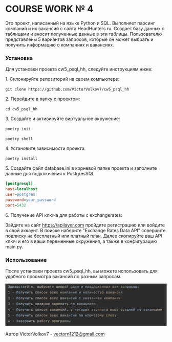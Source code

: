 # **COURSE WORK № 4** 
Это проект, написанный на языке Python и SQL. Выполняет парсинг компаний и их вакансий с сайта HeadHunters.ru. 
Создает базу данных с таблицами и вносит полученные данные в эти таблицы. Пользователю представлены 5 вариантов 
запросов, которые он может выбрать и получить информацию о компаниях и вакансиях.

### **Установка**
Для установки проекта cw5_psql_hh, следуйте инструкциям ниже:

<p>1. Склонируйте репозиторий на своем компьютере:</p>

`git clone https://github.com/VictorVolkov7/cw5_psql_hh`

 <p>2. Перейдите в папку с проектом:</p>

`cd cw5_psql_hh`

<p>3. Создайте и активируйте виртуальное окружение:</p>

`poetry init`

`poetry shell`

<p>4. Установите зависимости проекта:</p>

`poetry install`

<p>5. Создайте файл database.ini в корневой папке проекта и заполните данные для подключения к PostgresSQL</p>

```ini
[postgresql]
host=localhost
user=postgres
password=your_password
port=5432
```

<p>6. Получение API ключа для работы с exchangerates:</p>

Зайдите на сайт https://apilayer.com пройдите регистрацию или войдите в свой аккаунт. В поиске наберите 
"Exchange Rates Data API" совершите подписку на бесплатный или платный план. Далее скопируйте ваш API ключ и
его в ваши переменные окружения, а также в конфигурацию main.py.

### **Использование**
После установки проекта cw5_psql_hh, вы можете использовать для удобного просмотра вакансий по разным запросам.

![img.png](img.png)



Автор
VictorVolkov7 - vectorn1212@gmail.com
